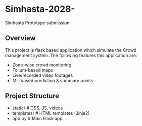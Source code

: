 # Simhasta-2028-
Simhasta Prototype submission
##  Overview
This project is flask based application which simulate the Crowd management system. 
The following features this application are:
- Zone-wise crowd monitoring  
- Folium-based maps  
- Live/recorded video footages  
- ML-based prediction & summary points
## Project Structure
 - static/ # CSS, JS, videos
 - templates/ # HTML templates (Jinja2)
 - app.py # Main Flask app
